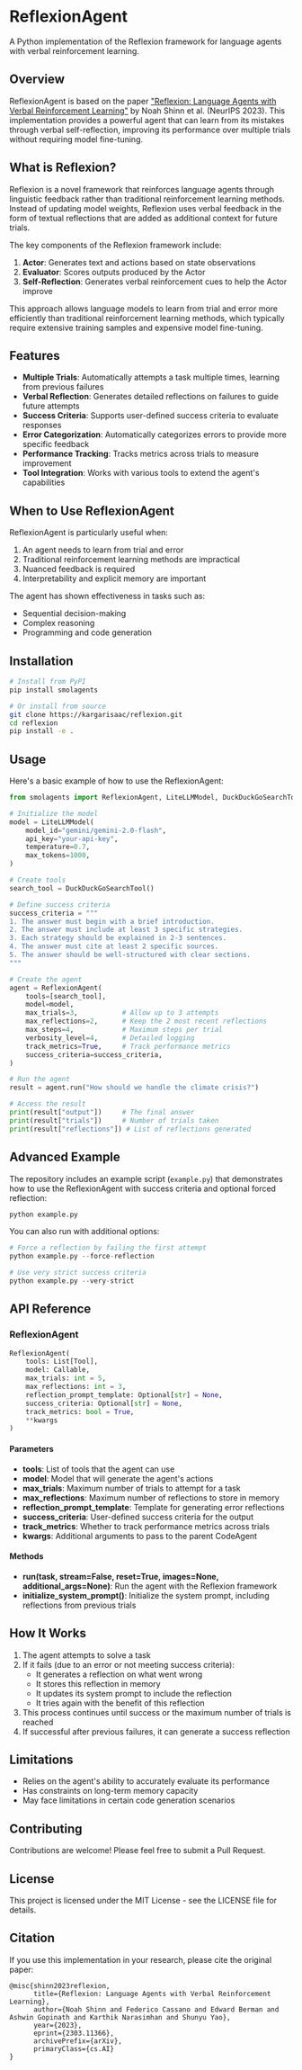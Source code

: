 # ReflexionAgent

A Python implementation of the Reflexion framework for language agents with verbal reinforcement learning.

## Overview

ReflexionAgent is based on the paper ["Reflexion: Language Agents with Verbal Reinforcement Learning"](https://arxiv.org/abs/2303.11366) by Noah Shinn et al. (NeurIPS 2023). This implementation provides a powerful agent that can learn from its mistakes through verbal self-reflection, improving its performance over multiple trials without requiring model fine-tuning.

## What is Reflexion?

Reflexion is a novel framework that reinforces language agents through linguistic feedback rather than traditional reinforcement learning methods. Instead of updating model weights, Reflexion uses verbal feedback in the form of textual reflections that are added as additional context for future trials.

The key components of the Reflexion framework include:

1. **Actor**: Generates text and actions based on state observations
2. **Evaluator**: Scores outputs produced by the Actor
3. **Self-Reflection**: Generates verbal reinforcement cues to help the Actor improve

This approach allows language models to learn from trial and error more efficiently than traditional reinforcement learning methods, which typically require extensive training samples and expensive model fine-tuning.

## Features

- **Multiple Trials**: Automatically attempts a task multiple times, learning from previous failures
- **Verbal Reflection**: Generates detailed reflections on failures to guide future attempts
- **Success Criteria**: Supports user-defined success criteria to evaluate responses
- **Error Categorization**: Automatically categorizes errors to provide more specific feedback
- **Performance Tracking**: Tracks metrics across trials to measure improvement
- **Tool Integration**: Works with various tools to extend the agent's capabilities

## When to Use ReflexionAgent

ReflexionAgent is particularly useful when:

1. An agent needs to learn from trial and error
2. Traditional reinforcement learning methods are impractical
3. Nuanced feedback is required
4. Interpretability and explicit memory are important

The agent has shown effectiveness in tasks such as:
- Sequential decision-making
- Complex reasoning
- Programming and code generation

## Installation

```bash
# Install from PyPI
pip install smolagents

# Or install from source
git clone https://kargarisaac/reflexion.git
cd reflexion
pip install -e .
```

## Usage

Here's a basic example of how to use the ReflexionAgent:

```python
from smolagents import ReflexionAgent, LiteLLMModel, DuckDuckGoSearchTool

# Initialize the model
model = LiteLLMModel(
    model_id="gemini/gemini-2.0-flash",
    api_key="your-api-key",
    temperature=0.7,
    max_tokens=1000,
)

# Create tools
search_tool = DuckDuckGoSearchTool()

# Define success criteria
success_criteria = """
1. The answer must begin with a brief introduction.
2. The answer must include at least 3 specific strategies.
3. Each strategy should be explained in 2-3 sentences.
4. The answer must cite at least 2 specific sources.
5. The answer should be well-structured with clear sections.
"""

# Create the agent
agent = ReflexionAgent(
    tools=[search_tool],
    model=model,
    max_trials=3,           # Allow up to 3 attempts
    max_reflections=2,      # Keep the 2 most recent reflections
    max_steps=4,            # Maximum steps per trial
    verbosity_level=4,      # Detailed logging
    track_metrics=True,     # Track performance metrics
    success_criteria=success_criteria,
)

# Run the agent
result = agent.run("How should we handle the climate crisis?")

# Access the result
print(result["output"])     # The final answer
print(result["trials"])     # Number of trials taken
print(result["reflections"]) # List of reflections generated
```

## Advanced Example

The repository includes an example script (`example.py`) that demonstrates how to use the ReflexionAgent with success criteria and optional forced reflection:

```python
python example.py
```

You can also run with additional options:

```python
# Force a reflection by failing the first attempt
python example.py --force-reflection

# Use very strict success criteria
python example.py --very-strict
```

## API Reference

### ReflexionAgent

```python
ReflexionAgent(
    tools: List[Tool],
    model: Callable,
    max_trials: int = 5,
    max_reflections: int = 3,
    reflection_prompt_template: Optional[str] = None,
    success_criteria: Optional[str] = None,
    track_metrics: bool = True,
    **kwargs
)
```

#### Parameters

- **tools**: List of tools that the agent can use
- **model**: Model that will generate the agent's actions
- **max_trials**: Maximum number of trials to attempt for a task
- **max_reflections**: Maximum number of reflections to store in memory
- **reflection_prompt_template**: Template for generating error reflections
- **success_criteria**: User-defined success criteria for the output
- **track_metrics**: Whether to track performance metrics across trials
- **kwargs**: Additional arguments to pass to the parent CodeAgent

#### Methods

- **run(task, stream=False, reset=True, images=None, additional_args=None)**: Run the agent with the Reflexion framework
- **initialize_system_prompt()**: Initialize the system prompt, including reflections from previous trials

## How It Works

1. The agent attempts to solve a task
2. If it fails (due to an error or not meeting success criteria):
   - It generates a reflection on what went wrong
   - It stores this reflection in memory
   - It updates its system prompt to include the reflection
   - It tries again with the benefit of this reflection
3. This process continues until success or the maximum number of trials is reached
4. If successful after previous failures, it can generate a success reflection

## Limitations

- Relies on the agent's ability to accurately evaluate its performance
- Has constraints on long-term memory capacity
- May face limitations in certain code generation scenarios

## Contributing

Contributions are welcome! Please feel free to submit a Pull Request.

## License

This project is licensed under the MIT License - see the LICENSE file for details.

## Citation

If you use this implementation in your research, please cite the original paper:

```
@misc{shinn2023reflexion,
      title={Reflexion: Language Agents with Verbal Reinforcement Learning}, 
      author={Noah Shinn and Federico Cassano and Edward Berman and Ashwin Gopinath and Karthik Narasimhan and Shunyu Yao},
      year={2023},
      eprint={2303.11366},
      archivePrefix={arXiv},
      primaryClass={cs.AI}
}
``` 